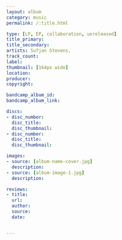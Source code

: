 ```yaml
---
layout: album
category: music
permalink: /:title.html

type: [LP, EP, collaboration, unreleased]
title_primary:
title_secondary:
artists: Sufjan Stevens, 
track_count: 
label:
thumbnail: [164px wide]
location: 
producer:
copyright:

bandcamp_album_id:
bandcamp_album_link:

discs:
- disc_number:
  disc_title:
  disc_thumbnail:
- disc_number:
  disc_title:
  disc_thumbnail:

images:
- source: [album-name-cover.jpg]
  description:
- source: [album-image-1.jpg]
  description:

reviews:
- title:
  url:
  author:
  source:
  date:


---
```

	